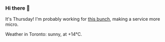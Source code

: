 ### Hi there :wave:

It's Thursday! I'm probably working for [this bunch](https://github.com/kohofinancial), making a service more micro.

Weather in Toronto: sunny, at +14°C.
